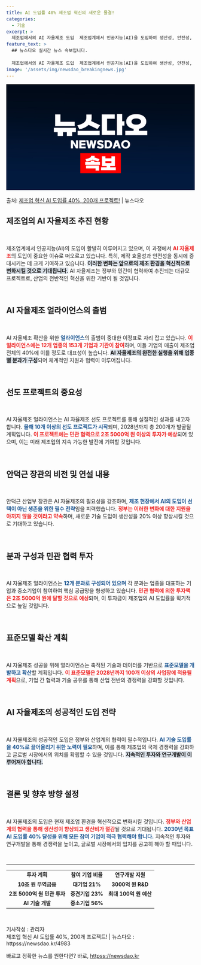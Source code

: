 ```yaml
---
title: AI 도입률 40% 제조업 혁신의 새로운 물결!
categories:
  - 기술
excerpt: >
  제조업에서의 AI 자율제조 도입  제조업계에서 인공지능(AI)을 도입하여 생산성, 안전성, 환경성을 혁신적으…
feature_text: >
  ## 뉴스다오 실시간 뉴스 속보입니다.

  제조업에서의 AI 자율제조 도입  제조업계에서 인공지능(AI)을 도입하여 생산성, 안전성, 환경성을 혁신적으…
image: '/assets/img/newsdao_breakingnews.jpg'
---
```


![뉴스다오 속보](/assets/img/newsdao_breakingnews.jpg)

<p>출처: <a href="httpss://newsdao.kr/4983" rel="dofollow">제조업 혁신 AI 도입률 40%, 200개 프로젝트!</a> | 뉴스다오</p>

<h2 data-ke-size="size26">제조업의 AI 자율제조 추진 현황</h2>

<p data-ke-size="size16">&nbsp;</p>

제조업계에서 인공지능(AI)의 도입이 활발히 이루어지고 있으며, 이 과정에서 <b><span style="color: #ee2323;">AI 자율제조</span></b>의 도입이 중요한 이슈로 떠오르고 있습니다. 특히, 제작 효율성과 안전성을 동시에 증대시키는 데 크게 기여하고 있습니다. <b><span style="background-color: #21538527;">이러한 변화는 앞으로의 제조 환경을 혁신적으로 변화시킬 것으로 기대됩니다.</span></b> AI 자율제조는 정부와 민간이 협력하여 추진되는 대규모 프로젝트로, 산업의 전반적인 혁신을 위한 기반이 될 것입니다.

<p data-ke-size="size16">&nbsp;</p>

<h2 data-ke-size="size26">AI 자율제조 얼라이언스의 출범</h2>

<p data-ke-size="size16">&nbsp;</p>

AI 자율제조 확산을 위한 <b><span style="color: #1a5490;">얼라이언스</span></b>의 출범이 중대한 이정표로 자리 잡고 있습니다. <b><span style="color: #ee2323;">이 얼라이언스에는 12개 업종의 153개 기업과 기관이 참여</span></b>하며, 이들 기업의 매출이 제조업 전체의 40%에 이를 정도로 대표성이 높습니다. <b><span style="background-color: #21538527;">AI 자율제조의 완전한 실행을 위해 업종별 분과가 구성</span></b>되어 체계적인 지원과 협력이 이루어집니다.

<p data-ke-size="size16">&nbsp;</p>

<h2 data-ke-size="size26">선도 프로젝트의 중요성</h2>

<p data-ke-size="size16">&nbsp;</p>

AI 자율제조 얼라이언스는 AI 자율제조 선도 프로젝트를 통해 실질적인 성과를 내고자 합니다. <b><span style="color: #1a5490;">올해 10개 이상의 선도 프로젝트가 시작</span></b>되며, 2028년까지 총 200개가 발굴될 계획입니다. <b><span style="color: #ee2323;">이 프로젝트에는 민관 협력으로 2조 5000억 원 이상의 투자가 예상</span></b>되어 있으며, 이는 미래 제조업의 지속 가능한 발전에 기여할 것입니다.

<p data-ke-size="size16">&nbsp;</p>

<h2 data-ke-size="size26">안덕근 장관의 비전 및 연설 내용</h2>

<p data-ke-size="size16">&nbsp;</p>

안덕근 산업부 장관은 AI 자율제조의 필요성을 강조하며, <b><span style="color: #1a5490;">제조 현장에서 AI의 도입이 선택이 아닌 생존을 위한 필수 전략</span></b>임을 피력했습니다. <b><span style="color: #ee2323;">정부는 이러한 변화에 대한 지원을 아끼지 않을 것이라고 약속</span></b>하며, 새로운 기술 도입이 생산성을 20% 이상 향상시킬 것으로 기대하고 있습니다.

<p data-ke-size="size16">&nbsp;</p>

<h2 data-ke-size="size26">분과 구성과 민관 협력 투자</h2>

<p data-ke-size="size16">&nbsp;</p>

AI 자율제조 얼라이언스는 <b><span style="color: #1a5490;">12개 분과로 구성되어 있으며</span></b> 각 분과는 업종을 대표하는 기업과 중소기업이 참여하여 핵심 공급망을 형성하고 있습니다. <b><span style="color: #ee2323;">민관 협력에 의한 투자액은 2조 5000억 원에 달할 것으로 예상</span></b>되며, 이 투자금이 제조업의 AI 도입률을 획기적으로 높일 것입니다.

<p data-ke-size="size16">&nbsp;</p>

<h2 data-ke-size="size26">표준모델 확산 계획</h2>

<p data-ke-size="size16">&nbsp;</p>

AI 자율제조 성공을 위해 얼라이언스는 축적된 기술과 데이터를 기반으로 <b><span style="color: #1a5490;">표준모델을 개발하고 확산</span></b>할 계획입니다. <b><span style="color: #ee2323;">이 표준모델은 2028년까지 100개 이상의 사업장에 적용될 계획</span></b>으로, 기업 간 협력과 기술 공유를 통해 산업 전반의 경쟁력을 강화할 것입니다.

<p data-ke-size="size16">&nbsp;</p>

<h2 data-ke-size="size26">AI 자율제조의 성공적인 도입 전략</h2>

<p data-ke-size="size16">&nbsp;</p>

AI 자율제조의 성공적인 도입은 정부와 산업계의 협력이 필수적입니다. <b><span style="color: #1a5490;">AI 기술 도입률을 40%로 끌어올리기 위한 노력이 필요</span></b>하며, 이를 통해 제조업의 국제 경쟁력을 강화하고 글로벌 시장에서의 위치를 확립할 수 있을 것입니다. <b><span style="background-color: #21538527;">지속적인 투자와 연구개발이 이루어져야 합니다.</span></b>

<p data-ke-size="size16">&nbsp;</p>

<h2 data-ke-size="size26">결론 및 향후 방향 설정</h2>

<p data-ke-size="size16">&nbsp;</p>

AI 자율제조의 도입은 현재 제조업 환경을 혁신적으로 변화시킬 것입니다. <b><span style="color: #ee2323;">정부와 산업계의 협력을 통해 생산성이 향상되고 생산비가 절감</span></b>될 것으로 기대됩니다. <b><span style="color: #1a5490;">2030년 목표 AI 도입률 40% 달성을 위해 모든 참여 기업이 적극 협력해야 합니다.</span></b> 지속적인 투자와 연구개발을 통해 경쟁력을 높이고, 글로벌 시장에서의 입지를 공고히 해야 할 때입니다. 

<p data-ke-size="size16">&nbsp;</p>

<hr>

<table style="border-collapse: collapse; width: 100%;">
    <tr>
        <td style="text-align: center; height: 17px;"><b>투자 계획</b></td>
        <td style="text-align: center; height: 17px;"><b>참여 기업 비율</b></td>
        <td style="text-align: center; height: 17px;"><b>연구개발 지원</b></td>
    </tr>
    <tr>
        <td style="text-align: center; height: 17px;"><b>10조 원 무역금융</b></td>
        <td style="text-align: center; height: 17px;"><b>대기업 21%</b></td>
        <td style="text-align: center; height: 17px;"><b>3000억 원 R&D</b></td>
    </tr>
    <tr>
        <td style="text-align: center; height: 17px;"><b>2조 5000억 원 민관 투자</b></td>
        <td style="text-align: center; height: 17px;"><b>중견기업 23%</b></td>
        <td style="text-align: center; height: 17px;"><b>최대 100억 원 예산</b></td>
    </tr>
    <tr>
        <td style="text-align: center; height: 17px;"><b>AI 기술 개발</b></td>
        <td style="text-align: center; height: 17px;"><b>중소기업 56%</b></td>
        <td style="text-align: center; height: 17px;"><b></b></td>
    </tr>
</table> 

<p data-ke-size="size16">&nbsp;</p>

기사작성 : 관리자  
제조업 혁신 AI 도입률 40%, 200개 프로젝트! | 뉴스다오  : httpss://newsdao.kr/4983 

빠르고 정확한 뉴스를 원한다면? 바로, <a href="httpss://newsdao.kr" rel="dofollow">httpss://newsdao.kr</a>



